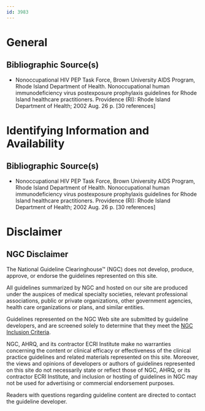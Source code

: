 ```yaml
---
id: 3983
---
```


# General

## Bibliographic Source(s)

- Nonoccupational HIV PEP Task Force, Brown University AIDS Program, Rhode Island Department of Health. Nonoccupational human immunodeficiency virus postexposure prophylaxis guidelines for Rhode Island healthcare practitioners. Providence (RI): Rhode Island Department of Health; 2002 Aug. 26 p. [30 references]

# Identifying Information and Availability

## Bibliographic Source(s)

- Nonoccupational HIV PEP Task Force, Brown University AIDS Program, Rhode Island Department of Health. Nonoccupational human immunodeficiency virus postexposure prophylaxis guidelines for Rhode Island healthcare practitioners. Providence (RI): Rhode Island Department of Health; 2002 Aug. 26 p. [30 references]

# Disclaimer

## NGC Disclaimer

The National Guideline Clearinghouse™ (NGC) does not develop, produce, approve, or endorse the guidelines represented on this site.

All guidelines summarized by NGC and hosted on our site are produced under the auspices of medical specialty societies, relevant professional associations, public or private organizations, other government agencies, health care organizations or plans, and similar entities.

Guidelines represented on the NGC Web site are submitted by guideline developers, and are screened solely to determine that they meet the [NGC Inclusion Criteria](/help-and-about/summaries/inclusion-criteria).

NGC, AHRQ, and its contractor ECRI Institute make no warranties concerning the content or clinical efficacy or effectiveness of the clinical practice guidelines and related materials represented on this site. Moreover, the views and opinions of developers or authors of guidelines represented on this site do not necessarily state or reflect those of NGC, AHRQ, or its contractor ECRI Institute, and inclusion or hosting of guidelines in NGC may not be used for advertising or commercial endorsement purposes.

Readers with questions regarding guideline content are directed to contact the guideline developer.

